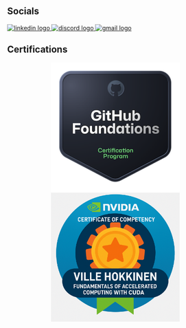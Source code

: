 ## Socials

<div align="left">
  <a href="https://www.linkedin.com/in/ville-hokkinen-43008317a/" target="_blank">
    <img src="https://raw.githubusercontent.com/maurodesouza/profile-readme-generator/master/src/assets/icons/social/linkedin/default.svg" width="52" height="40" alt="linkedin logo"  />
  </a>
  <a href="https://discord.com/users/240868087543365633" target="_blank">
    <img src="https://raw.githubusercontent.com/maurodesouza/profile-readme-generator/master/src/assets/icons/social/discord/default.svg" width="52" height="40" alt="discord logo"  />
  </a>
  <a href="ville.hokkinen@gmail.com" target="_blank">
    <img src="https://raw.githubusercontent.com/maurodesouza/profile-readme-generator/master/src/assets/icons/social/gmail/default.svg" width="52" height="40" alt="gmail logo"  />
  </a>
</div>

###

## Certifications

<div align="center">
  <a href="https://www.credly.com/badges/c3c1723d-554e-47f8-8105-8d239d5df2f1/public_url">
    <img src="assets/github-foundations.png" alt="Alt Text" style="height:300px; width:300px; object-fit:cover;">
  </a>
  <a href="assets/cuda_cert.png">
    <img src="assets/cuda_badge.png" alt="Alt Text" style="height:300px; width:300px; object-fit:cover;">
  </a>
</div>

###

